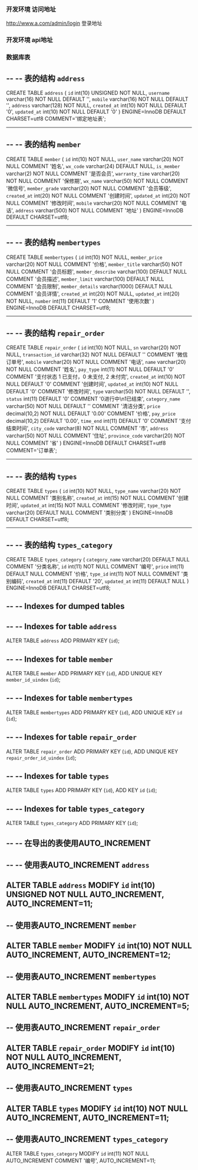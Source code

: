 ### 开发环境 访问地址
http://www.a.com/admin/login 登录地址

### 开发环境 api地址


### 数据库表

--
-- 表的结构 `address`
--

CREATE TABLE `address` (
  `id` int(10) UNSIGNED NOT NULL,
  `username` varchar(16) NOT NULL DEFAULT '',
  `mobile` varchar(16) NOT NULL DEFAULT '',
  `address` varchar(128) NOT NULL,
  `created_at` int(10) NOT NULL DEFAULT '0',
  `updated_at` int(10) NOT NULL DEFAULT '0'
) ENGINE=InnoDB DEFAULT CHARSET=utf8 COMMENT='绑定地址表';

-- --------------------------------------------------------

--
-- 表的结构 `member`
--

CREATE TABLE `member` (
  `id` int(10) NOT NULL,
  `user_name` varchar(20) NOT NULL COMMENT '姓名',
  `wx_code` varchar(24) DEFAULT NULL,
  `is_member` varchar(2) NOT NULL COMMENT '是否会员',
  `warranty_time` varchar(20) NOT NULL COMMENT '保修期',
  `wx_name` varchar(50) NOT NULL COMMENT '微信号',
  `member_grade` varchar(20) NOT NULL COMMENT '会员等级',
  `created_at` int(20) NOT NULL COMMENT '创建时间',
  `updated_at` int(20) NOT NULL COMMENT '修改时间',
  `mobile` varchar(20) NOT NULL COMMENT '电话',
  `address` varchar(500) NOT NULL COMMENT '地址'
) ENGINE=InnoDB DEFAULT CHARSET=utf8;

-- --------------------------------------------------------

--
-- 表的结构 `membertypes`
--

CREATE TABLE `membertypes` (
  `id` int(10) NOT NULL,
  `member_price` varchar(20) NOT NULL COMMENT '价格',
  `member_title` varchar(50) NOT NULL COMMENT '会员标题',
  `member_describe` varchar(100) DEFAULT NULL COMMENT '会员描述',
  `member_limit` varchar(100) DEFAULT NULL COMMENT '会员限制',
  `member_details` varchar(1000) DEFAULT NULL COMMENT '会员详情',
  `created_at` int(20) NOT NULL,
  `updated_at` int(20) NOT NULL,
  `number` int(11) DEFAULT '1' COMMENT '使用次数'
) ENGINE=InnoDB DEFAULT CHARSET=utf8;

-- --------------------------------------------------------

--
-- 表的结构 `repair_order`
--

CREATE TABLE `repair_order` (
  `id` int(10) NOT NULL,
  `sn` varchar(20) NOT NULL,
  `transaction_id` varchar(32) NOT NULL DEFAULT '' COMMENT '微信订单号',
  `mobile` varchar(20) NOT NULL COMMENT '电话',
  `name` varchar(20) NOT NULL COMMENT '姓名',
  `pay_type` int(11) NOT NULL DEFAULT '0' COMMENT '支付状态 1 已支付，0 未支付, 2 未付完',
  `created_at` int(10) NOT NULL DEFAULT '0' COMMENT '创建时间',
  `updated_at` int(10) NOT NULL DEFAULT '0' COMMENT '修改时间',
  `type` varchar(50) NOT NULL DEFAULT '',
  `status` int(11) DEFAULT '0' COMMENT '0进行中\n1已结束',
  `category_name` varchar(50) NOT NULL DEFAULT '' COMMENT '清洁分类',
  `price` decimal(10,2) NOT NULL DEFAULT '0.00' COMMENT '价格',
  `pay_price` decimal(10,2) DEFAULT '0.00',
  `time_end` int(11) DEFAULT '0' COMMENT '支付结束时间',
  `city_code` varchar(8) NOT NULL COMMENT '市',
  `address` varchar(50) NOT NULL COMMENT '住址',
  `province_code` varchar(20) NOT NULL COMMENT '省'
) ENGINE=InnoDB DEFAULT CHARSET=utf8 COMMENT='订单表';

-- --------------------------------------------------------

--
-- 表的结构 `types`
--

CREATE TABLE `types` (
  `id` int(10) NOT NULL,
  `type_name` varchar(20) NOT NULL COMMENT '类别名称',
  `created_at` int(15) NOT NULL COMMENT '创建时间',
  `updated_at` int(15) NOT NULL COMMENT '修改时间',
  `type_type` varchar(20) DEFAULT NULL COMMENT '类别分类'
) ENGINE=InnoDB DEFAULT CHARSET=utf8;

-- --------------------------------------------------------

--
-- 表的结构 `types_category`
--

CREATE TABLE `types_category` (
  `category_name` varchar(20) DEFAULT NULL COMMENT '分类名称',
  `id` int(11) NOT NULL COMMENT '编号',
  `price` int(11) DEFAULT NULL COMMENT '价格',
  `type_id` int(11) NOT NULL COMMENT '类别编码',
  `created_at` int(11) DEFAULT '20',
  `updated_at` int(11) DEFAULT NULL
) ENGINE=InnoDB DEFAULT CHARSET=utf8;

--
-- Indexes for dumped tables
--

--
-- Indexes for table `address`
--
ALTER TABLE `address`
  ADD PRIMARY KEY (`id`);

--
-- Indexes for table `member`
--
ALTER TABLE `member`
  ADD PRIMARY KEY (`id`),
  ADD UNIQUE KEY `member_id_uindex` (`id`);

--
-- Indexes for table `membertypes`
--
ALTER TABLE `membertypes`
  ADD PRIMARY KEY (`id`),
  ADD UNIQUE KEY `id` (`id`);

--
-- Indexes for table `repair_order`
--
ALTER TABLE `repair_order`
  ADD PRIMARY KEY (`id`),
  ADD UNIQUE KEY `repair_order_id_uindex` (`id`);

--
-- Indexes for table `types`
--
ALTER TABLE `types`
  ADD PRIMARY KEY (`id`),
  ADD KEY `id` (`id`);

--
-- Indexes for table `types_category`
--
ALTER TABLE `types_category`
  ADD PRIMARY KEY (`id`);

--
-- 在导出的表使用AUTO_INCREMENT
--

--
-- 使用表AUTO_INCREMENT `address`
--
ALTER TABLE `address`
  MODIFY `id` int(10) UNSIGNED NOT NULL AUTO_INCREMENT, AUTO_INCREMENT=11;
--
-- 使用表AUTO_INCREMENT `member`
--
ALTER TABLE `member`
  MODIFY `id` int(10) NOT NULL AUTO_INCREMENT, AUTO_INCREMENT=12;
--
-- 使用表AUTO_INCREMENT `membertypes`
--
ALTER TABLE `membertypes`
  MODIFY `id` int(10) NOT NULL AUTO_INCREMENT, AUTO_INCREMENT=5;
--
-- 使用表AUTO_INCREMENT `repair_order`
--
ALTER TABLE `repair_order`
  MODIFY `id` int(10) NOT NULL AUTO_INCREMENT, AUTO_INCREMENT=21;
--
-- 使用表AUTO_INCREMENT `types`
--
ALTER TABLE `types`
  MODIFY `id` int(10) NOT NULL AUTO_INCREMENT, AUTO_INCREMENT=11;
--
-- 使用表AUTO_INCREMENT `types_category`
--
ALTER TABLE `types_category`
  MODIFY `id` int(11) NOT NULL AUTO_INCREMENT COMMENT '编号', AUTO_INCREMENT=11;